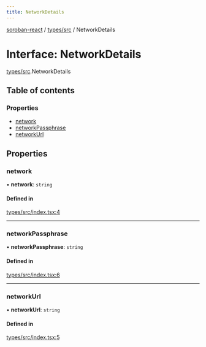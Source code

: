 ```yaml
---
title: NetworkDetails
---
```

[soroban-react](../README.md) / [types/src](../modules/types_src.md) / NetworkDetails

# Interface: NetworkDetails

[types/src](../modules/types_src.md).NetworkDetails

## Table of contents

### Properties

- [network](types_src.NetworkDetails.md#network)
- [networkPassphrase](types_src.NetworkDetails.md#networkpassphrase)
- [networkUrl](types_src.NetworkDetails.md#networkurl)

## Properties

### network

• **network**: `string`

#### Defined in

[types/src/index.tsx:4](https://github.com/mauroepce/soroban-react/blob/546de55/packages/types/src/index.tsx#L4)

___

### networkPassphrase

• **networkPassphrase**: `string`

#### Defined in

[types/src/index.tsx:6](https://github.com/mauroepce/soroban-react/blob/546de55/packages/types/src/index.tsx#L6)

___

### networkUrl

• **networkUrl**: `string`

#### Defined in

[types/src/index.tsx:5](https://github.com/mauroepce/soroban-react/blob/546de55/packages/types/src/index.tsx#L5)
